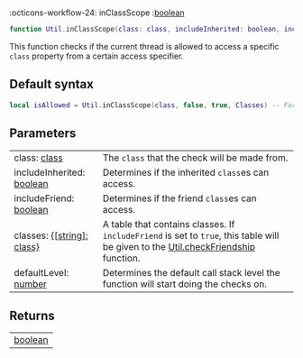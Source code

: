 #
<span class="api-header">
    <span class="api-icon" markdown>:octicons-workflow-24:</span>
    <span class="api-title">inClassScope</span>
    <span class="api-type">:</span><a href="https://create.roblox.com/docs/luau/booleans" class="api-type">boolean</a>
</span>

```lua
function Util.inClassScope(class: class, includeInherited: boolean, includeFriend: boolean, classes: {[string]: class}?, defaultLevel: number?): boolean
```

This function checks if the current thread is allowed to access a specific `class` property from a certain access specifier.

## Default syntax
```lua
local isAllowed = Util.inClassScope(class, false, true, Classes) -- For the Private access specifier
```

## Parameters
<span markdown>
    <div class="md-typeset__table">
        <table>
            <tbody>
                <tr>
                    <td class="api-param-highlight">class: <a href="../../../dataTypes/class">class</a></td>
                    <td>The <code>class</code> that the check will be made from.</td>
                </tr>
                <tr>
                    <td class="api-param-highlight">includeInherited: <a href="https://create.roblox.com/docs/luau/booleans">boolean</a></td>
                    <td>Determines if the inherited <code>class</code>es can access.</td>
                </tr>
                <tr>
                    <td class="api-param-highlight">includeFriend: <a href="https://create.roblox.com/docs/luau/booleans">boolean</a></td>
                    <td>Determines if the friend <code>class</code>es can access.</td>
                </tr>
                <tr>
                    <td class="api-param-highlight">classes: <a href="../../../dataTypes/class">{[string]: class}</a></td>
                    <td>A table that contains classes. If <code>includeFriend</code> is set to <code>true</code>, this table will be given to the <a href="../../../classFunctions/util/checkFriendship">Util.checkFriendship</a> function.</td>
                </tr>
                <tr>
                    <td class="api-param-highlight">defaultLevel: <a href="https://create.roblox.com/docs/luau/numbers">number</a></td>
                    <td>Determines the default call stack level the function will start doing the checks on.</td>
                </tr>
            </tbody>
        </table>
    </div>
</span>

## Returns
<span markdown>
    <div class="md-typeset__table">
        <table>
            <tbody>
                <tr>
                    <td class="api-return-box"><a href="https://create.roblox.com/docs/luau/booleans">boolean</a></td>
                </tr>
            </tbody>
        </table>
    </div>
</div>